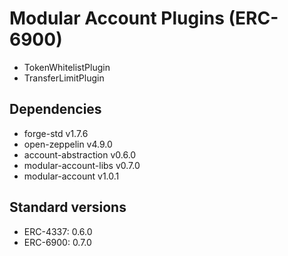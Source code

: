 # Modular Account Plugins (ERC-6900)

- TokenWhitelistPlugin
- TransferLimitPlugin

## Dependencies

- forge-std v1.7.6
- open-zeppelin v4.9.0
- account-abstraction v0.6.0
- modular-account-libs v0.7.0
- modular-account v1.0.1

## Standard versions

- ERC-4337: 0.6.0
- ERC-6900: 0.7.0
